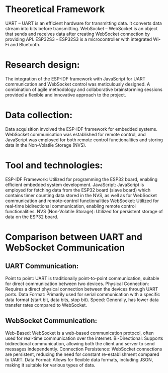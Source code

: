# Theoretical Framework   
 UART – UART is an efficient hardware for transmitting data. It converts data stream into bits before transmitting.
 WebSocket – WebSocket is an object that sends and receives data after creating WebSocket connection by providing API. 
 ESP32S3 – ESP32S3 is a microcontroller with integrated Wi-Fi and Bluetooth.

# Research design: 
The integration of the ESP-IDF framework with JavaScript for UART communication and WebSocket control was meticulously designed. 
A combination of agile methodology and collaborative brainstorming sessions provided a flexible and innovative approach to the project.

# Data collection: 
Data acquisition involved the ESP-IDF framework for embedded systems. WebSocket communication was established for remote control, and JavaScript was employed for both remote control functionalities and storing data in the Non-Volatile Storage (NVS). 

# Tool and technologies: 
ESP-IDF Framework: Utilized for programming the ESP32 board, enabling efficient embedded system development. 
JavaScript: JavaScript is employed for fetching data from the ESP32 board (slave board) which contains timer counting data stored in the NVS, as well as for WebSocket communication and remote-control functionalities 
WebSocket: Utilized for real-time bidirectional communication, enabling remote control functionalities. 
NVS (Non-Volatile Storage): Utilized for persistent storage of data on the ESP32 board. 

# Comparison between UART and WebSocket Communication 

## UART Communication: 
Point to point: UART is traditionally point-to-point communication, suitable for direct communication between two devices. 
Physical Connection: Requires a direct physical connection between the devices through UART ports. 
Data Format: Primarily used for serial communication with a specific data format (start bit, data bits, stop bit). 
Speed: Generally, has lower data transfer rates compared to WebSocket. 

## WebSocket Communication: 
Web-Based: WebSocket is a web-based communication protocol, often used for real-time communication over the internet. 
Bi-Directional: Supports bidirectional communication, allowing both the client and server to send messages independently. 
Connection Persistence: WebSocket connections are persistent, reducing the need for constant re-establishment compared to UART. 
Data Format: Allows for flexible data formats, including JSON, making it suitable for various types of data. 



